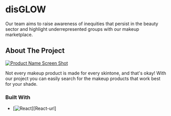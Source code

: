 # disGLOW

Our team aims to raise awareness of inequities that persist in the beauty sector and highlight underrepresented groups with our makeup marketplace.

## About The Project

[![Product Name Screen Shot][product-screenshot]](https://i.imgur.com/3HX5aRd.png)

Not every makeup product is made for every skintone, and that's okay! With our project you can easily search for the makeup products that work best for your shade.

### Built With

* [![React][React.js]][React-url]


[product-screenshot]: https://i.imgur.com/3HX5aRd.png
[React.js]: https://img.shields.io/badge/React-20232A?style=for-the-badge&logo=react&logoColor=61DAFB